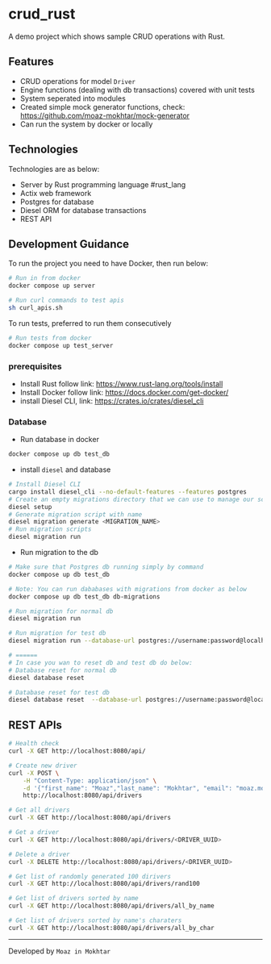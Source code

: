 # crud_rust

A demo project which shows sample CRUD operations with Rust.

## Features
- CRUD operations for model `Driver`
- Engine functions (dealing with db transactions) covered with unit tests
- System seperated into modules
- Created simple mock generator functions, check: https://github.com/moaz-mokhtar/mock-generator
- Can run the system by docker or locally

## Technologies

Technologies are as below:

- Server by Rust programming language #rust_lang
- Actix web framework
- Postgres for database
- Diesel ORM for database transactions
- REST API

## Development Guidance

To run the project you need to have Docker, then run below:

```bash
# Run in from docker
docker compose up server

# Run curl commands to test apis
sh curl_apis.sh
```

To run tests, preferred to run them consecutively

```bash
# Run tests from docker
docker compose up test_server

```

### prerequisites

- Install Rust follow link: <https://www.rust-lang.org/tools/install>
- Install Docker follow link: <https://docs.docker.com/get-docker/>
- install Diesel CLI, link: <https://crates.io/crates/diesel_cli>

### Database

- Run database in docker

```bash
docker compose up db test_db
```

- install `diesel` and database 

```bash
# Install Diesel CLI
cargo install diesel_cli --no-default-features --features postgres
# Create an empty migrations directory that we can use to manage our schema
diesel setup
# Generate migration script with name
diesel migration generate <MIGRATION_NAME>
# Run migration scripts
diesel migration run
```

- Run migration to the db

```bash
# Make sure that Postgres db running simply by command
docker compose up db test_db

# Note: You can run dababases with migrations from docker as below
docker compose up db test_db db-migrations

# Run migration for normal db
diesel migration run

# Run migration for test db
diesel migration run --database-url postgres://username:password@localhost:5433/test_db

# ======
# In case you wan to reset db and test db do below:
# Database reset for normal db
diesel database reset

# Database reset for test db
diesel database reset  --database-url postgres://username:password@localhost:5433/test_db
```

## REST APIs

```bash
# Health check
curl -X GET http://localhost:8080/api/

# Create new driver
curl -X POST \
    -H "Content-Type: application/json" \
    -d '{"first_name": "Moaz","last_name": "Mokhtar", "email": "moaz.mokhtar@gmail.com", "phone": "0154864354"}' \
    http://localhost:8080/api/drivers

# Get all drivers
curl -X GET http://localhost:8080/api/drivers

# Get a driver
curl -X GET http://localhost:8080/api/drivers/<DRIVER_UUID>

# Delete a driver
curl -X DELETE http://localhost:8080/api/drivers/<DRIVER_UUID>

# Get list of randomly generated 100 dirivers
curl -X GET http://localhost:8080/api/drivers/rand100

# Get list of drivers sorted by name
curl -X GET http://localhost:8080/api/drivers/all_by_name

# Get list of drivers sorted by name's charaters
curl -X GET http://localhost:8080/api/drivers/all_by_char

```


--- 
Developed by `Moaz in Mokhtar`
